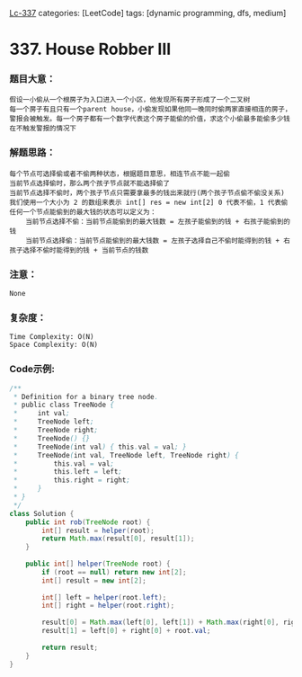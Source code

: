 [Lc-337](https://leetcode.com/problems/house-robber-iii/)
categories: [LeetCode]
tags: [dynamic programming, dfs, medium] 
# <span id="337"> 337. House Robber III </span>
### 题目大意：
    假设一小偷从一个根房子为入口进入一个小区，他发现所有房子形成了一个二叉树
    每一个房子有且只有一个parent house，小偷发现如果他同一晚同时偷两家直接相连的房子，
    警报会被触发。每一个房子都有一个数字代表这个房子能偷的价值，求这个小偷最多能偷多少钱
    在不触发警报的情况下
### 解题思路：
    每个节点可选择偷或者不偷两种状态，根据题目意思，相连节点不能一起偷
    当前节点选择偷时，那么两个孩子节点就不能选择偷了
    当前节点选择不偷时，两个孩子节点只需要拿最多的钱出来就行(两个孩子节点偷不偷没关系)
    我们使用一个大小为 2 的数组来表示 int[] res = new int[2] 0 代表不偷，1 代表偷
    任何一个节点能偷到的最大钱的状态可以定义为：
        当前节点选择不偷：当前节点能偷到的最大钱数 = 左孩子能偷到的钱 + 右孩子能偷到的钱
        当前节点选择偷：当前节点能偷到的最大钱数 = 左孩子选择自己不偷时能得到的钱 + 右孩子选择不偷时能得到的钱 + 当前节点的钱数
### 注意：
    None
### 复杂度：
    Time Complexity: O(N)
    Space Complexity: O(N)
### Code示例:
```Java
/**
 * Definition for a binary tree node.
 * public class TreeNode {
 *     int val;
 *     TreeNode left;
 *     TreeNode right;
 *     TreeNode() {}
 *     TreeNode(int val) { this.val = val; }
 *     TreeNode(int val, TreeNode left, TreeNode right) {
 *         this.val = val;
 *         this.left = left;
 *         this.right = right;
 *     }
 * }
 */
class Solution {
    public int rob(TreeNode root) {
        int[] result = helper(root);
        return Math.max(result[0], result[1]);
    }
    
    public int[] helper(TreeNode root) {
        if (root == null) return new int[2];
        int[] result = new int[2];
    
        int[] left = helper(root.left);
        int[] right = helper(root.right);
    
        result[0] = Math.max(left[0], left[1]) + Math.max(right[0], right[1]);
        result[1] = left[0] + right[0] + root.val;
    
        return result;
    }
}
```

